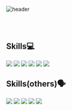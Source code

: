 ![header](https://capsule-render.vercel.app/api?type=rounded&color=auto&height=300&section=header&text=KIMHYESU%&fontSize=90)

<br><br>

<h2>Skills💻</h2>

<img src="https://img.shields.io/badge/HTML5-E34F26?style=for-the-badge&logo=HTML5&logoColor=black"> <img src="https://img.shields.io/badge/JavaScript-F7DF1E?style=for-the-badge&logo=JavaScript&logoColor=black">
<img src="https://img.shields.io/badge/CSS3-1572B6?style=for-the-badge&logo=CSS3&logoColor=black">
<img src="https://img.shields.io/badge/Sass-CC6699?style=for-the-badge&logo=Sass&logoColor=black">
<img src="https://img.shields.io/badge/React-61DAFB?style=for-the-badge&logo=React&logoColor=black">
<img src="https://img.shields.io/badge/styled-components-DB7093?style=for-the-badge&logo=styled-components&logoColor=black">

<h2>Skills(others)🗣️</h2>

<img src="https://img.shields.io/badge/Git-F05032?style=for-the-badge&logo=Git&logoColor=black"> <img src="https://img.shields.io/badge/GitHub-609926?style=for-the-badge&logo=GitHub&logoColor=black">
<img src="https://img.shields.io/badge/Slack-4A154B?style=for-the-badge&logo=Slack&logoColor=black">
<img src="https://img.shields.io/badge/Notion-000000?style=for-the-badge&logo=Notion&logoColor=black">
<img src="https://img.shields.io/badge/Trello-0052CC?style=for-the-badge&logo=Trello&logoColor=black">

<!--
**keemhyesu/keemhyesu** is a ✨ _special_ ✨ repository because its `README.md` (this file) appears on your GitHub profile.

Here are some ideas to get you started:

- 🔭 I’m currently working on ...
- 🌱 I’m currently learning ...
- 👯 I’m looking to collaborate on ...
- 🤔 I’m looking for help with ...
- 💬 Ask me about ...
- 📫 How to reach me: ...
- 😄 Pronouns: ...
- ⚡ Fun fact: ...
-->
